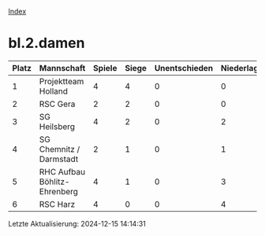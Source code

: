 [Index](./README.md)

# bl.2.damen

| Platz |  Mannschaft |  Spiele |  Siege |  Unentschieden |  Niederlagen |  Tore |  Differenz |  Punkte | 
| --- |  --- |  --- |  --- |  --- |  --- |  --- |  --- |  --- |  
|  1 |   Projektteam Holland |   4 |   4 |   0 |   0 |   39:6 |   33 |   12 |  
|  2 |   RSC Gera |   2 |   2 |   0 |   0 |   31:3 |   28 |   6 |  
|  3 |   SG Heilsberg |   4 |   2 |   0 |   2 |   19:16 |   3 |   6 |  
|  4 |   SG Chemnitz / Darmstadt |   2 |   1 |   0 |   1 |   9:4 |   5 |   3 |  
|  5 |   RHC Aufbau Böhlitz-Ehrenberg |   4 |   1 |   0 |   3 |   16:39 |   -23 |   3 |  
|  6 |   RSC Harz |   4 |   0 |   0 |   4 |   11:57 |   -46 |   0 |  


Letzte Aktualisierung: 2024-12-15 14:14:31